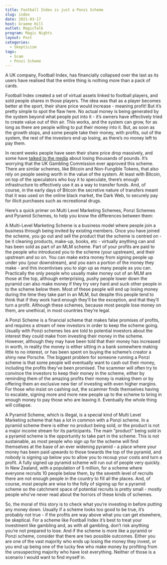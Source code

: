 ```yaml
---
title: Football Index is just a Ponzi Scheme
slug: index
date: 2021-03-17
host: Graeme Hill
outlet: MagicTalk
program: Magic Nights
layout: Post
categories:
  - Skepticism
tags:
  - Scam
  - Ponzi Scheme
---
```


A UK company, Football Index, has financially collapsed over the last as its users have realised that the entire thing is nothing more than a pack of cards.

<!-- more -->

Football Index created a set of virtual assets linked to football players, and sold people shares in those players. The idea was that as a player becomes better at the sport, their share price would increase - meaning profit! But it’s pretty simple to spot the flaw here. No actual money is being generated by the system beyond what people put into it - it’s owners have effectively tried to create value out of thin air. This works, and the system can grow, for as long as there are people willing to put their money into it. But, as soon as the growth stops, and some people take their money, with profits, out of the system, the rest of the investors end up losing, as there’s no money left to pay them.

In recent weeks people have seen their share price drop massively, and some have [talked to the media](https://www.bbc.com/news/business-56401707) about losing thousands of pounds. It’s worrying that the UK Gambling Commission ever approved this scheme. There are similar schemes, like Bitcoin and Non-Fungible Tokens, that also rely on people seeing worth in the value of the system. At least with Bitcoin, on top of the speculators who buy it to speculate, there’s enough infrastructure to effectively use it as a way to transfer funds. And, of course, in the early days of Bitcoin the secretive nature of transfers meant that it was used on the online black market, the Dark Web, to securely pay for illicit purchases such as recreational drugs.

Here’s a quick primer on Multi Level Marketing Schemes, Ponzi Schemes and Pyramid Schemes, to help you know the differences between them:

A Multi-Level Marketing Scheme is a business model where people join a business through being invited by existing members. Once you have joined the scheme, you go out and sell the product that the scheme is centred on - be it cleaning products, make-up, books, etc - virtually anything can and has been sold as part of an MLM scheme. Part of your profits are paid to the people who introduced you to the scheme (your upstream), and their upstream and so on. You can make extra money from signing people up under you (your downstream), and you earn a portion of the money they make - and this incentivises you to sign up as many people as you can. Practically the only people who usually make money out of an MLM are those at the top, although enterprising, pushy people lower down the pyramid can also make money if they try very hard and suck other people in to the scheme below them. Most of these people will end up losing money during the time they take part in an MLM, but despite this people tend to think that if they work hard enough they’ll be the exception, and that they’ll turn a profit. Although these schemes, because most people lose money on them, are unethical, in most countries they’re legal.

A Ponzi Scheme is a financial scheme that makes false promises of profits, and requires a stream of new investors in order to keep the scheme going. Usually with Ponzi schemes lies are told to potential investors about the interest they could make from investing their money in the scheme. However, although they may have been told that their money has increased in worth, in reality the money is either sitting in a bank somewhere making little to no interest, or has been spent on buying the scheme’s creator a shiny new Porsche. The biggest problem for someone running a Ponzi scheme is that some people will eventually want to cash out their money, including the profits they’ve been promised. The scammer will often try to convince the investors to keep their money in the scheme, either by reminding them of the amazing profits their money is making them or by offering them an exclusive new tier of investing with even higher margins. For those who insist on cashing out, the scammer finds themselves having to escalate, signing more and more new people up to the scheme to bring in enough money to pay those who are leaving it. Eventually the whole thing will collapse.

A Pyramid Scheme, which is illegal, is a special kind of Multi Level Marketing scheme that has a lot in common with a Ponzi scheme. In a pyramid scheme there is either no product being sold, or the product is not a major income stream for its participants. The main "product" being sold in a pyramid scheme is the opportunity to take part in the scheme. This is not sustainable, as most people who sign up for the scheme will find themselves at the base of an ever widening pyramid - a place where your money has been paid upwards to those towards the top of the pyramid, and nobody is signing up below you to allow you to recoup your costs and turn a profit. A fully signed up pyramid scheme will run out of people very quickly. In New Zealand, with a population of 5 million, for a scheme where everyone recruits 10 people below them, by the seventh level of recruits there are not enough people in the country to fill all the places. And, of course, most people are wise to the folly of signing up for a pyramid scheme so the catchment space of potential recruits is pretty small - mostly people who’ve never read about the horrors of these kinds of schemes.

So, the moral of this story is to check what you’re investing in before putting any money down. Usually if a scheme looks too good to be true, it’s probably not true - if the profits are way above what you can get elsewhere, be skeptical. For a scheme like Football Index it’s best to treat your investment like gambling and, as with all gambling, don’t risk anything you’re not prepared to lose. And if the scheme is more like a pyramid or Ponzi scheme, consider that there are two possible outcomes. Either you are one of the vast majority who ends up losing the money they invest, or you end up being one of the lucky few who make money by profiting from the unsuspecting majority who have lost everything. Neither of those is a scenario I would want to find myself in.
